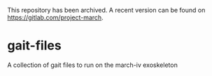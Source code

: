 This repository has been archived. A recent version can be found on https://gitlab.com/project-march.

# gait-files
A collection of gait files to run on the march-iv exoskeleton
